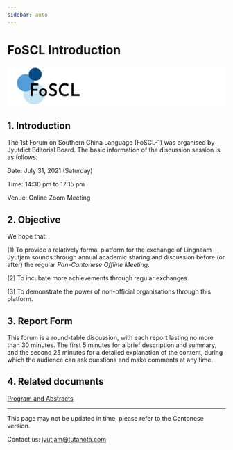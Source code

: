 ```yaml
---
sidebar: auto
---
```


# FoSCL Introduction

![FoSCL_logo](./foscl_logo.png)

## 1. Introduction

The 1st Forum on Southern China Language (FoSCL-1) was organised by Jyutdict Editorial Board. The basic information of the discussion session is as follows:

Date: July 31, 2021 (Saturday)

Time: 14:30 pm to 17:15 pm

Venue: Online Zoom Meeting

## 2. Objective

We hope that:

(1) To provide a relatively formal platform for the exchange of Lingnaam Jyutjam sounds through annual academic sharing and discussion before (or after) the regular *Pan-Cantonese Offline Meeting*.

(2) To incubate more achievements through regular exchanges.

(3) To demonstrate the power of non-official organisations through this platform.

## 3. Report Form

This forum is a round-table discussion, with each report lasting no more than 30 minutes. The first 5 minutes for a brief description and summary, and the second 25 minutes for a detailed explanation of the content, during which the audience can ask questions and make comments at any time.

## 4. Related documents

[Program and Abstracts](https://www.kdocs.cn/l/slahUgt0tY2K)

---

This page may not be updated in time, please refer to the Cantonese version.

Contact us: jyutjam@tutanota.com
